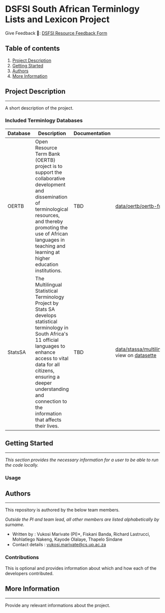 DSFSI South African Terminlogy Lists and Lexicon Project
==============================

Give Feedback 📑: [DSFSI Resource Feedback Form](https://docs.google.com/forms/d/e/1FAIpQLSf7S36dyAUPx2egmXbFpnTBuzoRulhL5Elu-N1eoMhaO7v10w/formResponse)


## Table of contents 

1. [Project Description](#project-description) 
2. [Getting Started](#getting-started)
3. [Authors](#authors)
4. [More Information](#more-information)

## Project Description 
-----------

A short description of the project.

### Included Terminlogy Databases

| Database | Description | Documentation | CSV | JSON | TBX | xlsx |
|----------|-------------|---------------|-----|------|-----|------|
| OERTB | Open Resource Term Bank (OERTB) project is to support the collaborative development and dissemination of terminological resources, and thereby promoting the use of African languages in teaching and learning at higher education institutions. | TBD | [data/oertb/oertb-full.csv](https://github.com/dsfsi/za-mavito/blob/master/data/oertb/oertb-full.csv), view on [datasette](https://lite.datasette.io/?csv=https://github.com/dsfsi/za-mavito/blob/master/data/oertb/oertb-full.csv) | [data/oertb/oertb-termbank-IATE.json](https://github.com/dsfsi/za-mavito/blob/master/data/oertb/oertb-termbank-IATE.json), view on [datasette](https://lite.datasette.io/?json=https://github.com/dsfsi/za-mavito/blob/master/data/oertb/oertb-termbank-IATE.json) | [data/oertb/oertb-termbank-IATE.tbx](https://github.com/dsfsi/za-mavito/blob/master/data/oertb/oertb-termbank-IATE) ||
| StatsSA | The Multilingual Statistical Terminology Project by Stats SA develops statistical terminology in South Africa's 11 official languages to enhance access to vital data for all citizens, ensuring a deeper understanding and connection to the information that affects their lives. | TBD | [data/stassa/multilingual_statistical_terminology_clean.csv](https://github.com/dsfsi/za-mavito/blob/master/data/statssa/multilingual_statistical_terminology_clean.csv), view on [datasette](https://lite.datasette.io/?csv=https://github.com/dsfsi/za-mavito/blob/master/data/statssa/multilingual_statistical_terminology_clean.csv) | [data/statssa/multilingual_statistical_terminology_clean.json](https://github.com/dsfsi/za-mavito/blob/master/data/statssa/multilingual_statistical_terminology_clean.json), view on [datasette](https://lite.datasette.io/?json=https://github.com/dsfsi/za-mavito/blob/master/data/statssa/multilingual_statistical_terminology_clean.json) ||[data/statssa/multilingual_statistical_terminology_clean.xlsx](https://github.com/dsfsi/za-mavito/blob/master/data/statssa/multilingual_statistical_terminology_clean.xlsx) |



## Getting Started
-----------
_This section provides the necessary information for a user to be able to run the code locally._


### Usage 


## Authors 
-----------

This repository is authored by the below team members. 

_Outside the PI and team lead, all other members are listed alphabetically by surname._

* Written by : Vukosi Marivate (PI)*, Fiskani Banda, Richard Lastrucci, Mohlatlego Nakeng, Kayode Olalaye, Thapelo Sindane
* Contact details : vukosi.marivate@cs.up.ac.za

### Contributions  

This is optional and provides information about which  and how each of the developers contributed. 

## More Information 
---------

Provide any relevant informations about the project. 
